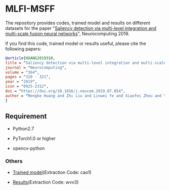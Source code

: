 # MLFI-MSFF
The repository provides codes, trained model and results on different datasets for the paper "[Saliency detection via multi-level integration and multi-scale fusion neural networks](https://www.sciencedirect.com/science/article/pii/S092523121931029X)", Neurocomputing 2019. 
 
If you find this code, trained model or results useful, please cite the following papers:
```bibtex
@article{HUANG2019310,
title = "Saliency detection via multi-level integration and multi-scale fusion neural networks",
journal = "Neurocomputing",
volume = "364",
pages = "310 - 321",
year = "2019",
issn = "0925-2312",
doi = "https://doi.org/10.1016/j.neucom.2019.07.054",
author = "Mengke Huang and Zhi Liu and Linwei Ye and Xiaofei Zhou and Yang Wang",
}
```

## Requirement
* Python2.7

* PyTorch1.0 or higher

* opencv-python

### Others

* [Trained model](https://pan.baidu.com/s/1CA_W1vX4wBUMIRKVjcJZWQ)(Extraction Code: cao1)

* [Results](https://pan.baidu.com/s/1urGt1yb3R8eWCXcoKQpd6Q)(Extraction Code: wvv3)
